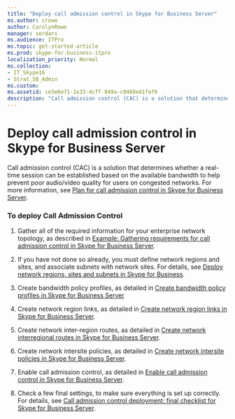 ```yaml
---
title: "Deploy call admission control in Skype for Business Server"
ms.author: crowe
author: CarolynRowe
manager: serdars
ms.audience: ITPro
ms.topic: get-started-article
ms.prod: skype-for-business-itpro
localization_priority: Normal
ms.collection: 
- IT_Skype16
- Strat_SB_Admin
ms.custom: 
ms.assetid: ce3e6e71-1e33-4cff-849a-c0468e61fef6
description: "Call admission control (CAC) is a solution that determines whether a real-time session can be established based on the available bandwidth to help prevent poor audio/video quality for users on congested networks."
---
```


# Deploy call admission control in Skype for Business Server
 
Call admission control (CAC) is a solution that determines whether a real-time session can be established based on the available bandwidth to help prevent poor audio/video quality for users on congested networks. For more information, see [Plan for call admission control in Skype for Business Server](../../plan-your-deployment/enterprise-voice-solution/call-admission-control.md).
  
### To deploy Call Admission Control

1.  Gather all of the required information for your enterprise network topology, as described in [Example: Gathering requirements for call admission control in Skype for Business Server](../../plan-your-deployment/enterprise-voice-solution/example-gathering-requirements.md).
    
2. If you have not done so already, you must define network regions and sites, and associate subnets with network sites. For details, see [Deploy network regions, sites and subnets in Skype for Business](deploy-network.md).
    
3. Create bandwidth policy profiles, as detailed in [Create bandwidth policy profiles in Skype for Business Server](create-bandwidth-policy-profiles.md)
    
4. Create network region links, as detailed in [Create network region links in Skype for Business Server](create-network-region-links.md).
    
5. Create network inter-region routes, as detailed in [Create network interregional routes in Skype for Business Server](create-network-interregional-routes.md).
    
6. Create network intersite policies, as detailed in [Create network intersite policies in Skype for Business Server](create-network-intersite-policies.md).
    
7. Enable call admission control, as detailed in [Enable call admission control in Skype for Business Server](enable-call-admission-control.md).
    
8. Check a few final settings, to make sure everything is set up correctly. For details, see [Call admission control deployment: final checklist for Skype for Business Server](final-checklist.md).
    

